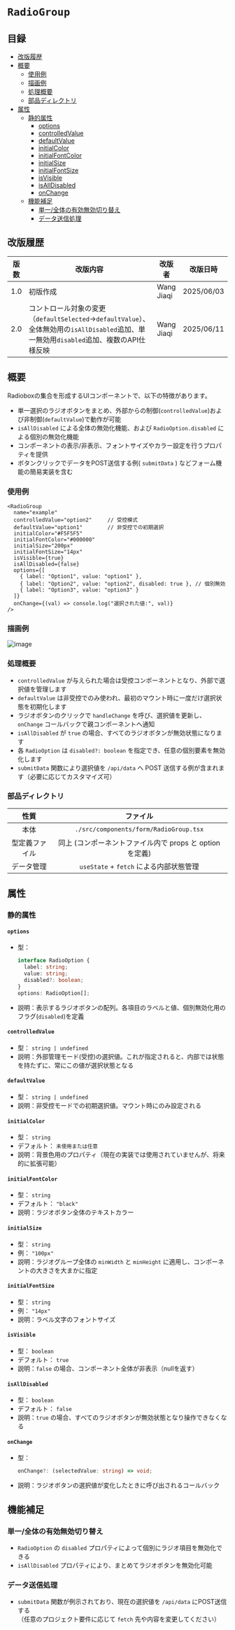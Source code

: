 # `RadioGroup`

## 目録

- [改版履歴](#改版履歴)
- [概要](#概要)
  - [使用例](#使用例)
  - [描画例](#描画例)
  - [処理概要](#処理概要)
  - [部品ディレクトリ](#部品ディレクトリ)
- [属性](#属性)
  - [静的属性](#静的属性)
    - [options](#options)
    - [controlledValue](#controlledvalue)
    - [defaultValue](#defaultvalue)
    - [initialColor](#initialcolor)
    - [initialFontColor](#initialfontcolor)
    - [initialSize](#initialsize)
    - [initialFontSize](#initialfontsize)
    - [isVisible](#isvisible)
    - [isAllDisabled](#isalldisabled)
    - [onChange](#onchange)
  - [機能補足](#機能補足)
    - [単一/全体の有効無効切り替え](#単一全体の有効無効切り替え)
    - [データ送信処理](#データ送信処理)

## 改版履歴

| 版数 | 改版内容                                                                                            | 改版者    | 改版日時       |
| ---- | --------------------------------------------------------------------------------------------------- | --------- | -------------- |
| 1.0  | 初版作成                                                                                            | Wang Jiaqi | 2025/06/03     |
| 2.0  | コントロール対象の変更（`defaultSelected`→`defaultValue`）、全体無効用の`isAllDisabled`追加、単一無効用`disabled`追加、複数のAPI仕様反映 | Wang Jiaqi | 2025/06/11     |

## 概要

Radioboxの集合を形成するUIコンポーネントで、以下の特徴があります。

- 単一選択のラジオボタンをまとめ、外部からの制御(`controlledValue`)および非制御(`defaultValue`)で動作が可能
- `isAllDisabled` による全体の無効化機能、および `RadioOption.disabled` による個別の無効化機能
- コンポーネントの表示/非表示、フォントサイズやカラー設定を行うプロパティを提供
- ボタンクリックでデータをPOST送信する例( `submitData` ) などフォーム機能の簡易実装を含む

### 使用例

```tsx
<RadioGroup
  name="example"
  controlledValue="option2"     // 受控模式
  defaultValue="option1"        // 非受控での初期選択
  initialColor="#F5F5F5"
  initialFontColor="#000000"
  initialSize="200px"
  initialFontSize="14px"
  isVisible={true}
  isAllDisabled={false}
  options={[
    { label: "Option1", value: "option1" },
    { label: "Option2", value: "option2", disabled: true }, // 個別無効
    { label: "Option3", value: "option3" }
  ]}
  onChange={(val) => console.log("選択された値:", val)}
/>
```

### 描画例

![image](/components/specification/img/RadioGroup.jpg)

### 処理概要

- `controlledValue` が与えられた場合は受控コンポーネントとなり、外部で選択値を管理します
- `defaultValue` は非受控でのみ使われ、最初のマウント時に一度だけ選択状態を初期化します
- ラジオボタンのクリックで `handleChange` を呼び、選択値を更新し、`onChange` コールバックで親コンポーネントへ通知
- `isAllDisabled` が `true` の場合、すべてのラジオボタンが無効状態になります
- 各 `RadioOption` は `disabled?: boolean` を指定でき、任意の個別要素を無効化します
- `submitData` 関数により選択値を `/api/data` へ POST 送信する例が含まれます（必要に応じてカスタマイズ可）

### 部品ディレクトリ

|      性質      |                          ファイル                          |
| :------------: | :-------------------------------------------------------: |
|      本体      |    `./src/components/form/RadioGroup.tsx`                 |
|  型定義ファイル | 同上 (コンポーネントファイル内で props と option を定義)      |
|  データ管理    | `useState` + `fetch` による内部状態管理                      |

## 属性

### 静的属性

#### `options`

- 型：
  ```ts
  interface RadioOption {
    label: string;
    value: string;
    disabled?: boolean;
  }
  options: RadioOption[];
  ```
- 説明：表示するラジオボタンの配列。各項目のラベルと値、個別無効化用のフラグ(`disabled`)を定義

#### `controlledValue`

- 型： `string | undefined`
- 説明：外部管理モード(受控)の選択値。これが指定されると、内部では状態を持たずに、常にこの値が選択状態となる

#### `defaultValue`

- 型： `string | undefined`
- 説明：非受控モードでの初期選択値。マウント時にのみ設定される

#### `initialColor`

- 型： `string`
- デフォルト： `未使用または任意`
- 説明：背景色用のプロパティ（現在の実装では使用されていませんが、将来的に拡張可能）

#### `initialFontColor`

- 型： `string`
- デフォルト： `"black"`
- 説明：ラジオボタン全体のテキストカラー

#### `initialSize`

- 型： `string`
- 例： `"100px"`
- 説明：ラジオグループ全体の `minWidth` と `minHeight` に適用し、コンポーネントの大きさを大まかに指定

#### `initialFontSize`

- 型： `string`
- 例： `"14px"`
- 説明：ラベル文字のフォントサイズ

#### `isVisible`

- 型： `boolean`
- デフォルト： `true`
- 説明：`false` の場合、コンポーネント全体が非表示（nullを返す）

#### `isAllDisabled`

- 型： `boolean`
- デフォルト： `false`
- 説明：`true` の場合、すべてのラジオボタンが無効状態となり操作できなくなる

#### `onChange`

- 型：
  ```ts
  onChange?: (selectedValue: string) => void;
  ```
- 説明：ラジオボタンの選択値が変化したときに呼び出されるコールバック

## 機能補足

### 単一/全体の有効無効切り替え

- `RadioOption` の `disabled` プロパティによって個別にラジオ項目を無効化できる
- `isAllDisabled` プロパティにより、まとめてラジオボタンを無効化可能

### データ送信処理

- `submitData` 関数が例示されており、現在の選択値を `/api/data` にPOST送信する  
  （任意のプロジェクト要件に応じて `fetch` 先や内容を変更してください）
